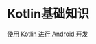 # Kotlin基础知识  

[使用 Kotlin 进行 Android 开发](https://www.kotlincn.net/docs/reference/android-overview.html)  
